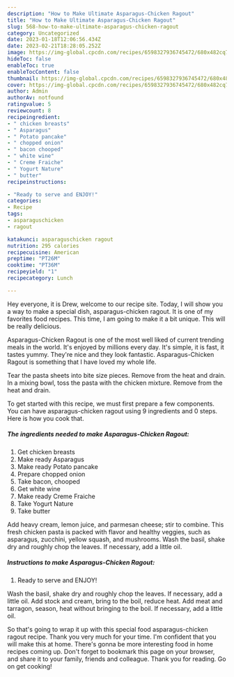 ```yaml
---
description: "How to Make Ultimate Asparagus-Chicken Ragout"
title: "How to Make Ultimate Asparagus-Chicken Ragout"
slug: 568-how-to-make-ultimate-asparagus-chicken-ragout
category: Uncategorized
date: 2023-01-18T12:06:56.434Z
date: 2023-02-21T18:28:05.252Z
image: https://img-global.cpcdn.com/recipes/6598327936745472/680x482cq70/asparagus-chicken-ragout-recipe-main-photo.jpg
hideToc: false
enableToc: true
enableTocContent: false
thumbnail: https://img-global.cpcdn.com/recipes/6598327936745472/680x482cq70/asparagus-chicken-ragout-recipe-main-photo.jpg
cover: https://img-global.cpcdn.com/recipes/6598327936745472/680x482cq70/asparagus-chicken-ragout-recipe-main-photo.jpg
author: Admin
authorAv: notfound
ratingvalue: 5
reviewcount: 8
recipeingredient:
- " chicken breasts"
- " Asparagus"
- " Potato pancake"
- " chopped onion"
- " bacon chooped"
- " white wine"
- " Creme Fraiche"
- " Yogurt Nature"
- " butter"
recipeinstructions:

- "Ready to serve and ENJOY!"
categories:
- Recipe
tags:
- asparaguschicken
- ragout

katakunci: asparaguschicken ragout 
nutrition: 295 calories
recipecuisine: American
preptime: "PT26M"
cooktime: "PT36M"
recipeyield: "1"
recipecategory: Lunch

---
```



Hey everyone, it is Drew, welcome to our recipe site. Today, I will show you a way to make a special dish, asparagus-chicken ragout. It is one of my favorites food recipes. This time, I am going to make it a bit unique. This will be really delicious.

Asparagus-Chicken Ragout is one of the most well liked of current trending meals in the world. It's enjoyed by millions every day. It's simple, it is fast, it tastes yummy. They're nice and they look fantastic. Asparagus-Chicken Ragout is something that I have loved my whole life.

Tear the pasta sheets into bite size pieces. Remove from the heat and drain. In a mixing bowl, toss the pasta with the chicken mixture. Remove from the heat and drain.


To get started with this recipe, we must first prepare a few components. You can have asparagus-chicken ragout using 9 ingredients and 0 steps. Here is how you cook that.

<!--inarticleads1-->

##### The ingredients needed to make Asparagus-Chicken Ragout:

1. Get  chicken breasts
1. Make ready  Asparagus
1. Make ready  Potato pancake
1. Prepare  chopped onion
1. Take  bacon, chooped
1. Get  white wine
1. Make ready  Creme Fraiche
1. Take  Yogurt Nature
1. Take  butter


Add heavy cream, lemon juice, and parmesan cheese; stir to combine. This fresh chicken pasta is packed with flavor and healthy veggies, such as asparagus, zucchini, yellow squash, and mushrooms. Wash the basil, shake dry and roughly chop the leaves. If necessary, add a little oil. 

<!--inarticleads2-->

##### Instructions to make Asparagus-Chicken Ragout:


1. Ready to serve and ENJOY!

Wash the basil, shake dry and roughly chop the leaves. If necessary, add a little oil. Add stock and cream, bring to the boil, reduce heat. Add meat and tarragon, season, heat without bringing to the boil. If necessary, add a little oil. 

So that's going to wrap it up with this special food asparagus-chicken ragout recipe. Thank you very much for your time. I'm confident that you will make this at home. There's gonna be more interesting food in home recipes coming up. Don't forget to bookmark this page on your browser, and share it to your family, friends and colleague. Thank you for reading. Go on get cooking!
